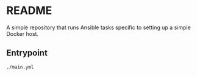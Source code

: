 # README
A simple repository that runs Ansible tasks specific to setting up a simple Docker host.

## Entrypoint
```
./main.yml
```
